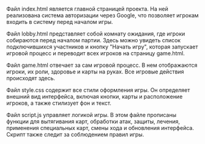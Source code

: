 Файл index.html является главной страницей проекта. На ней реализована система авторизации через Google, что позволяет игрокам входить в систему перед началом игры.

Файл lobby.html представляет собой комнату ожидания, где игроки собираются перед началом партии. Здесь можно увидеть список подключившихся участников и кнопку "Начать игру", которая запускает игровой процесс и переводит всех игроков на страницу game.html.

Файл game.html отвечает за сам игровой процесс. В нем отображаются игроки, их роли, здоровье и карты на руках. Все игровые действия происходят здесь.

Файл style.css содержит все стили оформления игры. Он определяет внешний вид интерфейса, включая кнопки, карты и расположение игроков, а также стилизует фон и текст.

Файл script.js управляет логикой игры. В этом файле прописаны функции для вытягивания карт, обработки атак, защиты, лечения, применения специальных карт, смены хода и обновления интерфейса. Скрипт также следит за соблюдением правил игры. 
